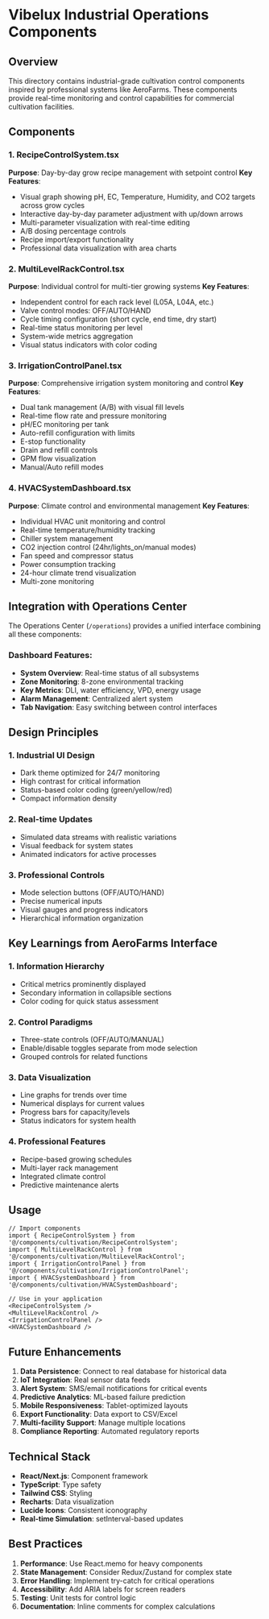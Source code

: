 # Vibelux Industrial Operations Components

## Overview
This directory contains industrial-grade cultivation control components inspired by professional systems like AeroFarms. These components provide real-time monitoring and control capabilities for commercial cultivation facilities.

## Components

### 1. RecipeControlSystem.tsx
**Purpose**: Day-by-day grow recipe management with setpoint control
**Key Features**:
- Visual graph showing pH, EC, Temperature, Humidity, and CO2 targets across grow cycles
- Interactive day-by-day parameter adjustment with up/down arrows
- Multi-parameter visualization with real-time editing
- A/B dosing percentage controls
- Recipe import/export functionality
- Professional data visualization with area charts

### 2. MultiLevelRackControl.tsx
**Purpose**: Individual control for multi-tier growing systems
**Key Features**:
- Independent control for each rack level (L05A, L04A, etc.)
- Valve control modes: OFF/AUTO/HAND
- Cycle timing configuration (short cycle, end time, dry start)
- Real-time status monitoring per level
- System-wide metrics aggregation
- Visual status indicators with color coding

### 3. IrrigationControlPanel.tsx
**Purpose**: Comprehensive irrigation system monitoring and control
**Key Features**:
- Dual tank management (A/B) with visual fill levels
- Real-time flow rate and pressure monitoring
- pH/EC monitoring per tank
- Auto-refill configuration with limits
- E-stop functionality
- Drain and refill controls
- GPM flow visualization
- Manual/Auto refill modes

### 4. HVACSystemDashboard.tsx
**Purpose**: Climate control and environmental management
**Key Features**:
- Individual HVAC unit monitoring and control
- Real-time temperature/humidity tracking
- Chiller system management
- CO2 injection control (24hr/lights_on/manual modes)
- Fan speed and compressor status
- Power consumption tracking
- 24-hour climate trend visualization
- Multi-zone monitoring

## Integration with Operations Center

The Operations Center (`/operations`) provides a unified interface combining all these components:

### Dashboard Features:
- **System Overview**: Real-time status of all subsystems
- **Zone Monitoring**: 8-zone environmental tracking
- **Key Metrics**: DLI, water efficiency, VPD, energy usage
- **Alarm Management**: Centralized alert system
- **Tab Navigation**: Easy switching between control interfaces

## Design Principles

### 1. **Industrial UI Design**
- Dark theme optimized for 24/7 monitoring
- High contrast for critical information
- Status-based color coding (green/yellow/red)
- Compact information density

### 2. **Real-time Updates**
- Simulated data streams with realistic variations
- Visual feedback for system states
- Animated indicators for active processes

### 3. **Professional Controls**
- Mode selection buttons (OFF/AUTO/HAND)
- Precise numerical inputs
- Visual gauges and progress indicators
- Hierarchical information organization

## Key Learnings from AeroFarms Interface

### 1. **Information Hierarchy**
- Critical metrics prominently displayed
- Secondary information in collapsible sections
- Color coding for quick status assessment

### 2. **Control Paradigms**
- Three-state controls (OFF/AUTO/MANUAL)
- Enable/disable toggles separate from mode selection
- Grouped controls for related functions

### 3. **Data Visualization**
- Line graphs for trends over time
- Numerical displays for current values
- Progress bars for capacity/levels
- Status indicators for system health

### 4. **Professional Features**
- Recipe-based growing schedules
- Multi-layer rack management
- Integrated climate control
- Predictive maintenance alerts

## Usage

```tsx
// Import components
import { RecipeControlSystem } from '@/components/cultivation/RecipeControlSystem';
import { MultiLevelRackControl } from '@/components/cultivation/MultiLevelRackControl';
import { IrrigationControlPanel } from '@/components/cultivation/IrrigationControlPanel';
import { HVACSystemDashboard } from '@/components/cultivation/HVACSystemDashboard';

// Use in your application
<RecipeControlSystem />
<MultiLevelRackControl />
<IrrigationControlPanel />
<HVACSystemDashboard />
```

## Future Enhancements

1. **Data Persistence**: Connect to real database for historical data
2. **IoT Integration**: Real sensor data feeds
3. **Alert System**: SMS/email notifications for critical events
4. **Predictive Analytics**: ML-based failure prediction
5. **Mobile Responsiveness**: Tablet-optimized layouts
6. **Export Functionality**: Data export to CSV/Excel
7. **Multi-facility Support**: Manage multiple locations
8. **Compliance Reporting**: Automated regulatory reports

## Technical Stack

- **React/Next.js**: Component framework
- **TypeScript**: Type safety
- **Tailwind CSS**: Styling
- **Recharts**: Data visualization
- **Lucide Icons**: Consistent iconography
- **Real-time Simulation**: setInterval-based updates

## Best Practices

1. **Performance**: Use React.memo for heavy components
2. **State Management**: Consider Redux/Zustand for complex state
3. **Error Handling**: Implement try-catch for critical operations
4. **Accessibility**: Add ARIA labels for screen readers
5. **Testing**: Unit tests for control logic
6. **Documentation**: Inline comments for complex calculations